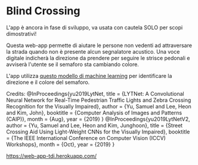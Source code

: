 # Blind Crossing
L'app è ancora in fase di sviluppo, va usata con cautela SOLO per scopi dimostrativi!

Questa web-app permette di aiutare le persone non vedenti ad attraversare la strada quando non è presente alcun segnalatore acustico. Una voce digitale indicherà la direzione da prendere per seguire le strisce pedonali e avviserà l'utente se il semaforo sta cambiando colore.

L'app utilizza [questo modello di machine learning](https://github.com/samuelyu2002/ImVisible) per identificare la direzione e il colore del semaforo.

Credits: 
@InProceedings{yu2019LytNet,
  title = {LYTNet: A Convolutional Neural Network for Real-Time Pedestrian Traffic Lights and Zebra Crossing Recognition for the Visually Impaired},
  author = {Yu, Samuel and Lee, Heon and Kim, John},
  booktitle = {Computer Analysis of Images and Patterns (CAIP)},
  month = {Aug},
  year = {2019}
}
@InProceedings{yu2019LytNetV2,
  author = {Yu, Samuel and Lee, Heon and Kim, Junghoon},
  title = {Street Crossing Aid Using Light-Weight CNNs for the Visually Impaired},
  booktitle = {The IEEE International Conference on Computer Vision (ICCV) Workshops},
  month = {Oct},
  year = {2019}
}

https://web-app-tdi.herokuapp.com/
